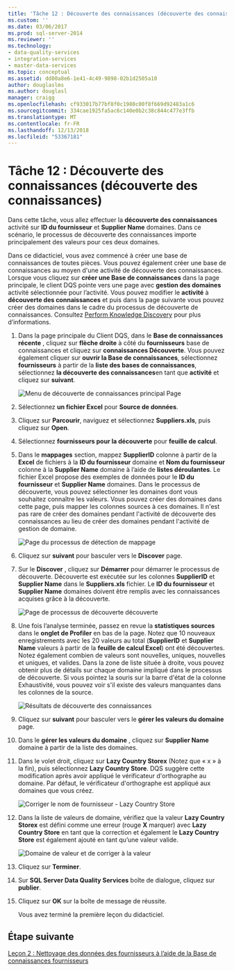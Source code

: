 ```yaml
---
title: 'Tâche 12 : Découverte des connaissances (découverte des connaissances) | Microsoft Docs'
ms.custom: ''
ms.date: 03/06/2017
ms.prod: sql-server-2014
ms.reviewer: ''
ms.technology:
- data-quality-services
- integration-services
- master-data-services
ms.topic: conceptual
ms.assetid: dd80a8e6-1e41-4c49-9898-02b1d2505a10
author: douglaslms
ms.author: douglasl
manager: craigg
ms.openlocfilehash: cf933017b77bf8f0c1980c00f8f669d92483a1c6
ms.sourcegitcommit: 334cae1925fa5ac6c140e0b2c38c844c477e3ffb
ms.translationtype: MT
ms.contentlocale: fr-FR
ms.lasthandoff: 12/13/2018
ms.locfileid: "53367181"
---
```

# <a name="task-12-discovering-knowledge-knowledge-discovery"></a>Tâche 12 : Découverte des connaissances (découverte des connaissances)
  Dans cette tâche, vous allez effectuer la **découverte des connaissances** activité sur **ID du fournisseur** et **Supplier Name** domaines. Dans ce scénario, le processus de découverte des connaissances importe principalement des valeurs pour ces deux domaines.  
  
 Dans ce didacticiel, vous avez commencé à créer une base de connaissances de toutes pièces. Vous pouvez également créer une base de connaissances au moyen d'une activité de découverte des connaissances. Lorsque vous cliquez sur **créer une Base de connaissances** dans la page principale, le client DQS pointe vers une page avec **gestion des domaines** activité sélectionnée pour l’activité. Vous pouvez modifier le **activité** à **découverte des connaissances** et puis dans la page suivante vous pouvez créer des domaines dans le cadre du processus de découverte de connaissances. Consultez [Perform Knowledge Discovery](https://msdn.microsoft.com/library/hh510398.aspx) pour plus d’informations.  
  
1.  Dans la page principale du Client DQS, dans le **Base de connaissances récente** , cliquez sur **flèche droite** à côté du **fournisseurs** base de connaissances et cliquez sur **connaissances Découverte**. Vous pouvez également cliquer sur **ouvrir la Base de connaissances**, sélectionnez **fournisseurs** à partir de la **liste des bases de connaissances**, sélectionnez **la découverte des connaissances**en tant que **activité** et cliquez sur **suivant**.  
  
     ![Menu de découverte de connaissances principal Page](../../2014/tutorials/media/et-discoveringknowledge-01.jpg "Menu de découverte de connaissances principal Page")  
  
2.  Sélectionnez **un fichier Excel** pour **Source de données**.  
  
3.  Cliquez sur **Parcourir**, naviguez et sélectionnez **Suppliers.xls**, puis cliquez sur **Open**.  
  
4.  Sélectionnez **fournisseurs pour la découverte** pour **feuille de calcul**.  
  
5.  Dans le **mappages** section, mappez **SupplierID** colonne à partir de la **Excel** de fichiers à la **ID du fournisseur** domaine et  **Nom du fournisseur** colonne à la **Supplier Name** domaine à l’aide de **listes déroulantes**. Le fichier Excel propose des exemples de données pour le **ID du fournisseur** et **Supplier Name** domaines. Dans le processus de découverte, vous pouvez sélectionner les domaines dont vous souhaitez connaître les valeurs. Vous pouvez créer des domaines dans cette page, puis mapper les colonnes sources à ces domaines. Il n'est pas rare de créer des domaines pendant l'activité de découverte des connaissances au lieu de créer des domaines pendant l'activité de gestion de domaine.  
  
     ![Page du processus de détection de mappage](../../2014/tutorials/media/et-discoveringknowledge-02.jpg "Page du processus de détection de mappage")  
  
6.  Cliquez sur **suivant** pour basculer vers le **Discover** page.  
  
7.  Sur le **Discover** , cliquez sur **Démarrer** pour démarrer le processus de découverte. Découverte est exécutée sur les colonnes **SupplierID** et **Supplier Name** dans le **Suppliers.xls** fichier. Le **ID du fournisseur** et **Supplier Name** domaines doivent être remplis avec les connaissances acquises grâce à la découverte.  
  
     ![Page de processus de découverte découverte](../../2014/tutorials/media/et-discoveringknowledge-03.jpg "découvrir Page du processus de détection")  
  
8.  Une fois l’analyse terminée, passez en revue la **statistiques sources** dans le **onglet de Profiler** en bas de la page. Notez que 10 nouveaux enregistrements avec les 20 valeurs au total (**SupplierID** et **Supplier Name** valeurs à partir de la **feuille de calcul Excel**) ont été découvertes. Notez également combien de valeurs sont nouvelles, uniques, nouvelles et uniques, et valides. Dans la zone de liste située à droite, vous pouvez obtenir plus de détails sur chaque domaine impliqué dans le processus de découverte. Si vous pointez la souris sur la barre d'état de la colonne Exhaustivité, vous pouvez voir s'il existe des valeurs manquantes dans les colonnes de la source.  
  
     ![Résultats de découverte des connaissances](../../2014/tutorials/media/et-discoveringknowledge-04.jpg "des résultats de découverte de connaissances")  
  
9. Cliquez sur **suivant** pour basculer vers le **gérer les valeurs du domaine** page.  
  
10. Dans le **gérer les valeurs du domaine** , cliquez sur **Supplier Name** domaine à partir de la liste des domaines.  
  
11. Dans le volet droit, cliquez sur **Lazy Country Storex** (Notez que « x » à la fin), puis sélectionnez **Lazy Country Store**. DQS suggère cette modification après avoir appliqué le vérificateur d'orthographe au domaine. Par défaut, le vérificateur d'orthographe est appliqué aux domaines que vous créez.  
  
     ![Corriger le nom de fournisseur - Lazy Country Store](../../2014/tutorials/media/et-discoveringknowledge-05.jpg "corriger le nom du fournisseur - Lazy Country Store")  
  
12. Dans la liste de valeurs de domaine, vérifiez que la valeur **Lazy Country Storex** est défini comme une erreur (rouge **X** marquer) avec **Lazy Country Store** en tant que la correction et également le **Lazy Country Store** est également ajouté en tant qu’une valeur valide.  
  
     ![Domaine de valeur et de corriger à la valeur](../../2014/tutorials/media/et-discoveringknowledge-06.jpg "domaine valeur et à corriger à la valeur")  
  
13. Cliquez sur **Terminer**.  
  
14. Sur **SQL Server Data Quality Services** boîte de dialogue, cliquez sur **publier**.  
  
15. Cliquez sur **OK** sur la boîte de message de réussite.  
  
     Vous avez terminé la première leçon du didacticiel.  
  
## <a name="next-step"></a>Étape suivante  
 [Leçon 2 : Nettoyage des données des fournisseurs à l’aide de la Base de connaissances fournisseurs](../../2014/tutorials/lesson-2-cleansing-supplier-data-using-the-suppliers-knowledge-base.md)  
  
  
